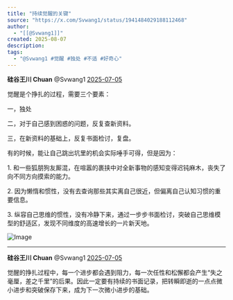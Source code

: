```yaml
---
title: "持续觉醒的关键"
source: "https://x.com/Svwang1/status/1941484029188112468"
author:
  - "[[@Svwang1]]"
created: 2025-08-07
description:
tags:
  - "@Svwang1 #觉醒 #独处 #不适 #好奇心"
---
```

**硅谷王川 Chuan** @Svwang1 [2025-07-05](https://x.com/Svwang1/status/1941484029188112468)

觉醒是个挣扎的过程，需要三个要素：

一，独处

二，对于自己感到困惑的问题，反复查新资料。

三，在新资料的基础上，反复书面检讨，复盘。

有的时候，能让自己跳出坑里的机会实际唾手可得，但是因为：

1\. 和一些狐朋狗友厮混，在喧嚣的裹挟中对全新事物的感知变得迟钝麻木，丧失了向不同方向摸索的能力。

2\. 因为懒惰和惯性，没有去查询那些其实离自己很近，但偏离自己认知习惯的重要信息。

3\. 纵容自己思维的惯性，没有冷静下来，通过一步步书面检讨，突破自己思维模型的舒适区，发现不同维度的高速增长的一片新天地。

![Image](https://pbs.twimg.com/media/GvGJb00WQAAb-Qz?format=jpg&name=large)

---

**硅谷王川 Chuan** @Svwang1 [2025-07-05](https://x.com/Svwang1/status/1941488389276172524)

觉醒的挣扎过程中，每一个进步都会遇到阻力，每一次任性和松懈都会产生“失之毫厘，差之千里”的后果。因此一定要有持续的书面记录，把转瞬即逝的一点点微小进步和突破保存下来，成为下一次微小进步的基础。
